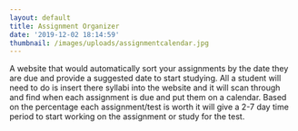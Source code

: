 ```yaml
---
layout: default
title: Assignment Organizer
date: '2019-12-02 18:14:59'
thumbnail: /images/uploads/assignmentcalendar.jpg
---
```

A website that would automatically sort your assignments by the date they are due and provide a suggested date to start studying. All a student will need to do is insert there syllabi into the website and it will scan through and find when each assignment is due and put them on a calendar. Based on the percentage each assignment/test is worth it will give a 2-7 day time period to start working on the assignment or study for the test.
